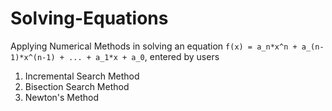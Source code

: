 # Solving-Equations
Applying Numerical Methods in solving an equation `f(x) = a_n*x^n + a_(n-1)*x^(n-1) + ... + a_1*x + a_0`, entered by users

1. Incremental Search Method
2. Bisection Search Method
3. Newton's Method
